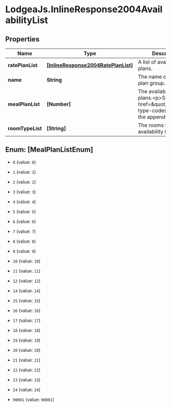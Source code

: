 # LodgeaJs.InlineResponse2004AvailabilityList

## Properties

Name | Type | Description | Notes
------------ | ------------- | ------------- | -------------
**ratePlanList** | [**[InlineResponse2004RatePlanList]**](InlineResponse2004RatePlanList.md) | A list of available rate plans. | 
**name** | **String** | The name of the rate plan group. | 
**mealPlanList** | **[Number]** | The available meal plans.&lt;p&gt;See also &lt;a href&#x3D;\&quot;#mealplan-type-codes\&quot;&gt;in the appendix&lt;/a&gt;.&lt;/p&gt; | 
**roomTypeList** | **[String]** | The rooms this availability is for. | 



## Enum: [MealPlanListEnum]


* `0` (value: `0`)

* `1` (value: `1`)

* `2` (value: `2`)

* `3` (value: `3`)

* `4` (value: `4`)

* `5` (value: `5`)

* `6` (value: `6`)

* `7` (value: `7`)

* `8` (value: `8`)

* `9` (value: `9`)

* `10` (value: `10`)

* `11` (value: `11`)

* `12` (value: `12`)

* `14` (value: `14`)

* `15` (value: `15`)

* `16` (value: `16`)

* `17` (value: `17`)

* `18` (value: `18`)

* `19` (value: `19`)

* `20` (value: `20`)

* `21` (value: `21`)

* `22` (value: `22`)

* `23` (value: `23`)

* `24` (value: `24`)

* `90001` (value: `90001`)




